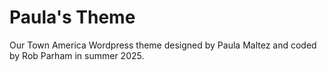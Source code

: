 # Paula's Theme

Our Town America Wordpress theme designed by Paula Maltez and coded by Rob Parham in summer 2025.